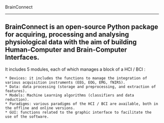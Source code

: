 
BrainConnect
***
BrainConnect is an open-source Python package for acquiring, processing and analysing physiological data with the aim of building Human-Computer and Brain-Computer Interfaces. 
---
It includes 5 modules, each of which manages a block of a HCI / BCI :

    * Devices: it includes the functions to manage the integration of various acquisition instruments (EEG, EOG, EMG, fNIRS).
    * Data: data processing (storage and preprocessing, and extraction of features).
    * Models: Machine Learning algorithms (classifiers and data reduction).
    * Paradigms: various paradigms of the HCI / BCI are available, both in the offline and online versions.
    * GUI: functions related to the graphic interface to facilitate the use of the software.
    
